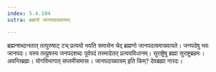 ```yaml
---
index: 5.4.104
sutra: ब्रह्मणो जानपदाख्यायाम्

---
```

ब्रह्मन्शब्दानतात् तत्पुरुषाट् टच् प्रत्ययो भवति समासेन चेद् ब्रह्मणो जानपदत्वमाख्यायते। जनपदेषु भवः जानपदः। यस्य तत्प्रुषस्य जनपदशब्दः पूर्वपदं तस्मादेतत् प्रत्ययविधानम्। सुराष्ट्रेषु ब्रह्मा सुराष्ट्रब्रहमः। अवन्तिब्रह्मः। योगविभागात् सप्तमीसमासः। जानपदाख्यायम् इति किम्? देवब्रह्मा नारदः।